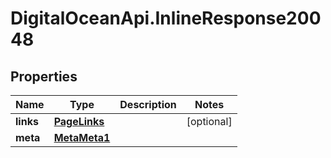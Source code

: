 # DigitalOceanApi.InlineResponse20048

## Properties
Name | Type | Description | Notes
------------ | ------------- | ------------- | -------------
**links** | [**PageLinks**](PageLinks.md) |  | [optional] 
**meta** | [**MetaMeta1**](MetaMeta1.md) |  | 
